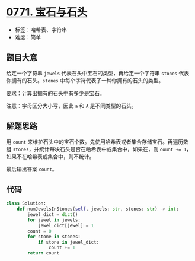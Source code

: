 # [0771. 宝石与石头](https://leetcode.cn/problems/jewels-and-stones/)

- 标签：哈希表、字符串
- 难度：简单

## 题目大意

给定一个字符串 `jewels` 代表石头中宝石的类型，再给定一个字符串 `stones` 代表你拥有的石头。`stones` 中每个字符代表了一种你拥有的石头的类型。

要求：计算出拥有的石头中有多少是宝石。

注意：字母区分大小写，因此 `a` 和 `A` 是不同类型的石头。

## 解题思路

用 `count` 来维护石头中的宝石个数。先使用哈希表或者集合存储宝石。再遍历数组 `stones`，并统计每块石头是否在哈希表中或集合中，如果在，则 `count += 1`，如果不在哈希表或集合中，则不统计。

最后输出答案 `count`。

## 代码

```Python
class Solution:
    def numJewelsInStones(self, jewels: str, stones: str) -> int:
        jewel_dict = dict()
        for jewel in jewels:
            jewel_dict[jewel] = 1
        count = 0
        for stone in stones:
            if stone in jewel_dict:
                count += 1
        return count
```

